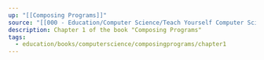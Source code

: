 ```yaml
---
up: "[[Composing Programs]]"
source: "[[000 - Education/Computer Science/Teach Yourself Computer Science/1 - Programming/Composing Programs.pdf|Composing Programs]]"
description: Chapter 1 of the book "Composing Programs"
tags:
  - education/books/computerscience/composingprograms/chapter1
---
```

